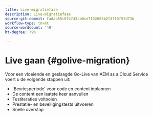 ```yaml
---
title: Live-migratiefase
description: Live-migratiefase
source-git-commit: fadab55c0fb743cb0ce7102686b2f3f10f93d73b
workflow-type: tm+mt
source-wordcount: '49'
ht-degree: 79%

---
```



# Live gaan {#golive-migration}

Voor een vloeiende en geslaagde Go-Live van AEM as a Cloud Service voert u de volgende stappen uit:

* &#39;Bevriesperiode&#39; voor code en content inplannen
* De content een laatste keer aanvullen
* Testiteraties voltooien
* Prestatie- en beveiligingstests uitvoeren
* Snelle overstap